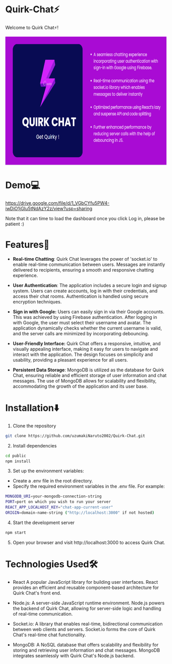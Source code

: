 # Quirk-Chat⚡
Welcome to Quirk Chat⚡! 
<p align="center"><img src="screenshots/cover-pic.png" alt="app poster" height="400" width="700"></p>

# Demo💻
https://drive.google.com/file/d/1_VGbCYfu5PW4-iwDiO1jGIu5tNdAzY2z/view?usp=sharing

Note that it can time to load the dashboard once you click Log in, please be patient :)

# Features💫
- **Real-time Chatting**: Quirk Chat leverages the power of 'socket.io' to enable real-time communication between users. Messages are instantly delivered to recipients, ensuring a smooth and responsive chatting experience.

- **User Authentication**: The application includes a secure login and signup system. Users can create accounts, log in with their credentials, and access their chat rooms. Authentication is handled using secure encryption techniques.

- **Sign in with Google:** Users can easily sign in via their Google accounts. This was achieved by using Firebase authentication. After logging in with Google, the user must select their username and avatar. The application dynamically checks whether the current username is valid, and the server calls are minimized by incorporating debouncing.

- **User-Friendly Interface:** Quirk Chat offers a responsive, intuitive, and visually appealing interface, making it easy for users to navigate and interact with the application. The design focuses on simplicity and usability, providing a pleasant experience for all users.

- **Persistent Data Storage**: MongoDB is utilized as the database for Quirk Chat, ensuring reliable and efficient storage of user information and chat messages. The use of MongoDB allows for scalability and flexibility, accommodating the growth of the application and its user base.

# Installation⬇️
1. Clone the repository
```bash
git clone https://github.com/uzumakiNaruto2002/Quirk-Chat.git
```
2. Install dependencies
```bash
cd public
npm install
```
3. Set up the environment variables:
  - Create a .env file in the root directory.
  - Specify the required environment variables in the .env file. For example:
  ```bash
MONGODB_URI=your-mongodb-connection-string
PORT=port on which you wish to run your server
REACT_APP_LOCALHOST_KEY="chat-app-current-user" 
ORIGIN=domain-name-string ("http://localhost:3000" if not hosted)
```
4. Start the development server
```bash
npm start
```
5. Open your browser and visit http://localhost:3000 to access Quirk Chat.

# Technologies Used🛠️
- React A popular JavaScript library for building user interfaces. React provides an efficient and reusable component-based architecture for Quirk Chat's front end.

- Node.js: A server-side JavaScript runtime environment. Node.js powers the backend of Quirk Chat, allowing for server-side logic and handling of real-time communication.

- Socket.io: A library that enables real-time, bidirectional communication between web clients and servers. Socket.io forms the core of Quirk Chat's real-time chat functionality.

- MongoDB: A NoSQL database that offers scalability and flexibility for storing and retrieving user information and chat messages. MongoDB integrates seamlessly with Quirk Chat's Node.js backend.

